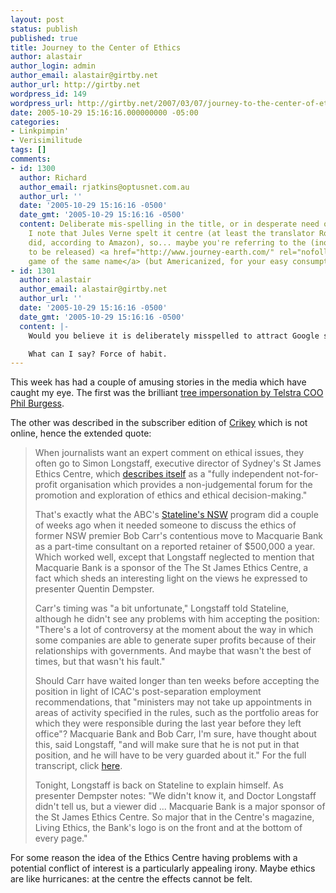 ```yaml
---
layout: post
status: publish
published: true
title: Journey to the Center of Ethics
author: alastair
author_login: admin
author_email: alastair@girtby.net
author_url: http://girtby.net
wordpress_id: 149
wordpress_url: http://girtby.net/2007/03/07/journey-to-the-center-of-ethics
date: 2005-10-29 15:16:16.000000000 -05:00
categories:
- Linkpimpin'
- Verisimilitude
tags: []
comments:
- id: 1300
  author: Richard
  author_email: rjatkins@optusnet.com.au
  author_url: ''
  date: '2005-10-29 15:16:16 -0500'
  date_gmt: '2005-10-29 15:16:16 -0500'
  content: Deliberate mis-spelling in the title, or in desperate need of a s/Center/Centre/?
    I note that Jules Verne spelt it centre (at least the translator Robert Baldick
    did, according to Amazon), so... maybe you're referring to the (inordinately slow
    to be released) <a href="http://www.journey-earth.com/" rel="nofollow">upcoming
    game of the same name</a> (but Americanized, for your easy consumption).
- id: 1301
  author: alastair
  author_email: alastair@girtby.net
  author_url: ''
  date: '2005-10-29 15:16:16 -0500'
  date_gmt: '2005-10-29 15:16:16 -0500'
  content: |-
    Would you believe it is deliberately misspelled to attract Google search hits? No, I wouldn't either if I were you ...

    What can I say? Force of habit.
---
```

This week has had a couple of amusing stories in the media which have caught my eye. The first was the brilliant [tree impersonation by Telstra COO Phil Burgess](http://brainsnorkel.com/2005/10/26/why-mimes-dont-get-radio-exposure/).

The other was described in the subscriber edition of [Crikey](http://www.crikey.com.au) which is not online, hence the extended quote:

> When journalists want an expert comment on ethical issues, they often go to Simon Longstaff, executive director of Sydney's St James Ethics Centre, which [describes itself](http://www.ethics.org.au/about_the_centre/the_centre_at_a_glance.shtm) as a "fully independent not-for-profit organisation which provides a non-judgemental forum for the promotion and exploration of ethics and ethical decision-making."
>
> That's exactly what the ABC's [Stateline's NSW](http://www.abc.net.au/stateline/nsw/) program did a couple of weeks ago when it needed someone to discuss the ethics of former NSW premier Bob Carr's contentious move to Macquarie Bank as a part-time consultant on a reported retainer of $500,000 a year. Which worked well, except that Longstaff neglected to mention that Macquarie Bank is a sponsor of the The St James Ethics Centre, a fact which sheds an interesting light on the views he expressed to presenter Quentin Dempster.
>
> Carr's timing was "a bit unfortunate," Longstaff told Stateline, although he didn't see any problems with him accepting the position: "There's a lot of controversy at the moment about the way in which some companies are able to generate super profits because of their relationships with governments. And maybe that wasn't the best of times, but that wasn't his fault."
>
> Should Carr have waited longer than ten weeks before accepting the position in light of ICAC's post-separation employment recommendations, that "ministers may not take up appointments in areas of activity specified in the rules, such as the portfolio areas for which they were responsible during the last year before they left office"? Macquarie Bank and Bob Carr, I'm sure, have thought about this, said Longstaff, "and will make sure that he is not put in that position, and he will have to be very guarded about it." For the full transcript, click [here](http://www.abc.net.au/stateline/nsw/content/2005/s1483484.htm).
>
> Tonight, Longstaff is back on Stateline to explain himself. As presenter Dempster notes: "We didn't know it, and Doctor Longstaff didn't tell us, but a viewer did ... Macquarie Bank is a major sponsor of the St James Ethics Centre. So major that in the Centre's magazine, Living Ethics, the Bank's logo is on the front and at the bottom of every page."

For some reason the idea of the Ethics Centre having problems with a potential conflict of interest is a particularly appealing irony. Maybe ethics are like hurricanes: at the centre the effects cannot be felt.

